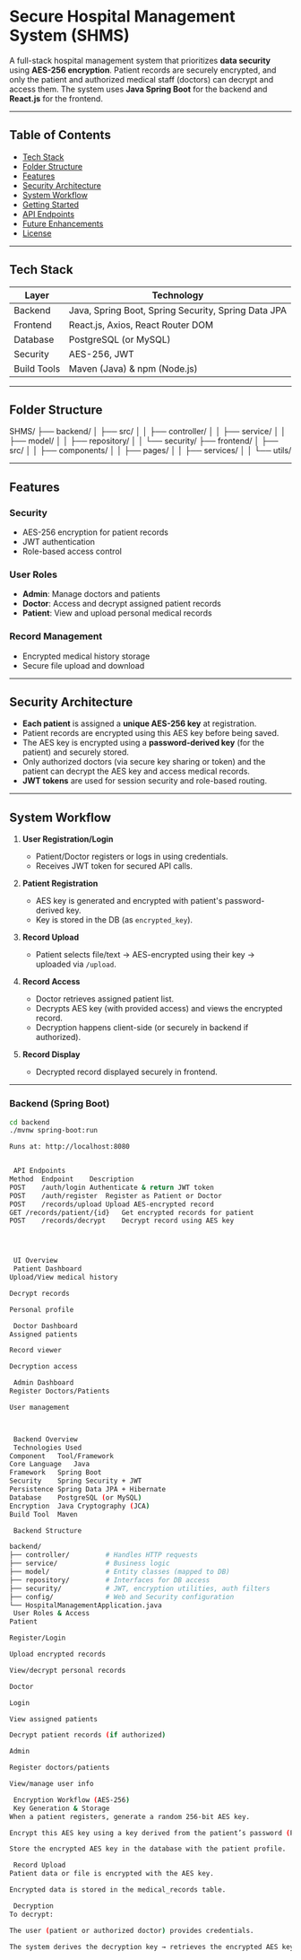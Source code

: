 # Secure Hospital Management System (SHMS)

A full-stack hospital management system that prioritizes **data security** using **AES-256 encryption**. Patient records are securely encrypted, and only the patient and authorized medical staff (doctors) can decrypt and access them. The system uses **Java Spring Boot** for the backend and **React.js** for the frontend.

---

## Table of Contents

- [Tech Stack](#tech-stack)
- [Folder Structure](#folder-structure)
- [Features](#features)
- [Security Architecture](#security-architecture)
- [System Workflow](#system-workflow)
- [Getting Started](#getting-started)
- [API Endpoints](#api-endpoints)
- [Future Enhancements](#future-enhancements)
- [License](#license)

---

## Tech Stack

| Layer        | Technology                              |
|--------------|------------------------------------------|
| Backend      | Java, Spring Boot, Spring Security, Spring Data JPA |
| Frontend     | React.js, Axios, React Router DOM        |
| Database     | PostgreSQL (or MySQL)                    |
| Security     | AES-256, JWT                             |
| Build Tools  | Maven (Java) & npm (Node.js)             |

---

## Folder Structure

SHMS/
├── backend/
│ ├── src/
│ │ ├── controller/
│ │ ├── service/
│ │ ├── model/
│ │ ├── repository/
│ │ └── security/
├── frontend/
│ ├── src/
│ │ ├── components/
│ │ ├── pages/
│ │ ├── services/
│ │ └── utils/

---

## Features

### Security
- AES-256 encryption for patient records
- JWT authentication
- Role-based access control

### User Roles
- **Admin**: Manage doctors and patients
- **Doctor**: Access and decrypt assigned patient records
- **Patient**: View and upload personal medical records

### Record Management
- Encrypted medical history storage
- Secure file upload and download

---

## Security Architecture

- **Each patient** is assigned a **unique AES-256 key** at registration.
- Patient records are encrypted using this AES key before being saved.
- The AES key is encrypted using a **password-derived key** (for the patient) and securely stored.
- Only authorized doctors (via secure key sharing or token) and the patient can decrypt the AES key and access medical records.
- **JWT tokens** are used for session security and role-based routing.

---

## System Workflow

1. **User Registration/Login**
   - Patient/Doctor registers or logs in using credentials.
   - Receives JWT token for secured API calls.

2. **Patient Registration**
   - AES key is generated and encrypted with patient's password-derived key.
   - Key is stored in the DB (as `encrypted_key`).

3. **Record Upload**
   - Patient selects file/text → AES-encrypted using their key → uploaded via `/upload`.

4. **Record Access**
   - Doctor retrieves assigned patient list.
   - Decrypts AES key (with provided access) and views the encrypted record.
   - Decryption happens client-side (or securely in backend if authorized).

5. **Record Display**
   - Decrypted record displayed securely in frontend.

---


### Backend (Spring Boot)

```bash
cd backend
./mvnw spring-boot:run

Runs at: http://localhost:8080


 API Endpoints
Method	Endpoint	Description
POST	/auth/login	Authenticate & return JWT token
POST	/auth/register	Register as Patient or Doctor
POST	/records/upload	Upload AES-encrypted record
GET	/records/patient/{id}	Get encrypted records for patient
POST	/records/decrypt	Decrypt record using AES key




 UI Overview
 Patient Dashboard
Upload/View medical history

Decrypt records

Personal profile

 Doctor Dashboard
Assigned patients

Record viewer

Decryption access

 Admin Dashboard
Register Doctors/Patients

User management



 Backend Overview
 Technologies Used
Component	Tool/Framework
Core Language	Java
Framework	Spring Boot
Security	Spring Security + JWT
Persistence	Spring Data JPA + Hibernate
Database	PostgreSQL (or MySQL)
Encryption	Java Cryptography (JCA)
Build Tool	Maven

 Backend Structure

backend/
├── controller/         # Handles HTTP requests
├── service/            # Business logic
├── model/              # Entity classes (mapped to DB)
├── repository/         # Interfaces for DB access
├── security/           # JWT, encryption utilities, auth filters
├── config/             # Web and Security configuration
└── HospitalManagementApplication.java
 User Roles & Access
Patient

Register/Login

Upload encrypted records

View/decrypt personal records

Doctor

Login

View assigned patients

Decrypt patient records (if authorized)

Admin

Register doctors/patients

View/manage user info

 Encryption Workflow (AES-256)
 Key Generation & Storage
When a patient registers, generate a random 256-bit AES key.

Encrypt this AES key using a key derived from the patient’s password (PBKDF2 or similar).

Store the encrypted AES key in the database with the patient profile.

 Record Upload
Patient data or file is encrypted with the AES key.

Encrypted data is stored in the medical_records table.

 Decryption
To decrypt:

The user (patient or authorized doctor) provides credentials.

The system derives the decryption key → retrieves the encrypted AES key → decrypts the record.

